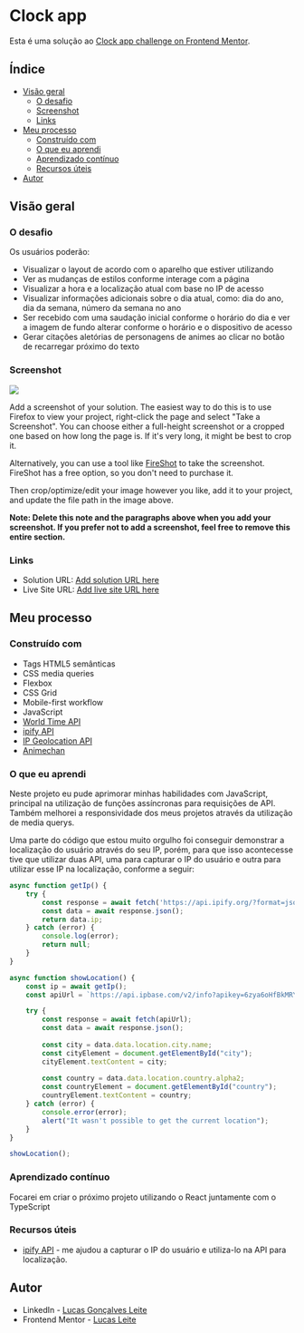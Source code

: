 # Clock app

Esta é uma solução ao [Clock app challenge on Frontend Mentor](https://www.frontendmentor.io/challenges/clock-app-LMFaxFwrM).

## Índice

- [Visão geral](#visão-geral)
  - [O desafio](#o-desafio)
  - [Screenshot](#screenshot)
  - [Links](#links)
- [Meu processo](#meu-processo)
  - [Construído com](#construído-com)
  - [O que eu aprendi](#o-que-eu-aprendi)
  - [Aprendizado contínuo](#aprendizado-contínuo)
  - [Recursos úteis](#recursos-úteis)
- [Autor](#autor)

## Visão geral

### O desafio

Os usuários poderão:

- Visualizar o layout de acordo com o aparelho que estiver utilizando
- Ver as mudanças de estilos conforme interage com a página
- Visualizar a hora e a localização atual com base no IP de acesso
- Visualizar informações adicionais sobre o dia atual, como: dia do ano, dia da semana, número da semana no ano
- Ser recebido com uma saudação inicial conforme o horário do dia e ver a imagem de fundo alterar conforme o horário e o dispositivo de acesso
- Gerar citações aletórias de personagens de animes ao clicar no botão de recarregar próximo do texto

### Screenshot

![](./screenshot.jpg)

Add a screenshot of your solution. The easiest way to do this is to use Firefox to view your project, right-click the page and select "Take a Screenshot". You can choose either a full-height screenshot or a cropped one based on how long the page is. If it's very long, it might be best to crop it.

Alternatively, you can use a tool like [FireShot](https://getfireshot.com/) to take the screenshot. FireShot has a free option, so you don't need to purchase it. 

Then crop/optimize/edit your image however you like, add it to your project, and update the file path in the image above.

**Note: Delete this note and the paragraphs above when you add your screenshot. If you prefer not to add a screenshot, feel free to remove this entire section.**

### Links

- Solution URL: [Add solution URL here](https://your-solution-url.com)
- Live Site URL: [Add live site URL here](https://your-live-site-url.com)

## Meu processo

### Construído com

- Tags HTML5 semânticas
- CSS media queries
- Flexbox
- CSS Grid
- Mobile-first workflow
- JavaScript
- [World Time API](https://worldtimeapi.org/api/ip)
- [ipify API](https://api.ipify.org/?format=json)
- [IP Geolocation API](https://freegeoip.app/)
- [Animechan](https://animechan.vercel.app/docs#random-quote)


### O que eu aprendi

Neste projeto eu pude aprimorar minhas habilidades com JavaScript, principal na utilização de funções assíncronas para requisições de API. Também melhorei a responsividade dos meus projetos através da utilização de media querys.

Uma parte do código que estou muito orgulho foi conseguir demonstrar a localização do usuário através do seu IP, porém, para que isso acontecesse tive que utilizar duas API, uma para capturar o IP do usuário e outra para utilizar esse IP na localização, conforme a seguir:
```js
async function getIp() {
    try {
        const response = await fetch('https://api.ipify.org/?format=json');
        const data = await response.json();
        return data.ip;
    } catch (error) {
        console.log(error);
        return null;
    }
}

async function showLocation() {
    const ip = await getIp();
    const apiUrl = `https://api.ipbase.com/v2/info?apikey=6zya6oHfBkMRYp3iri5i2Ua4ZUEbeQlS0ekeo8Wf&language=en&ip=${ip}`;

    try {
        const response = await fetch(apiUrl);
        const data = await response.json();
        
        const city = data.data.location.city.name;
        const cityElement = document.getElementById("city");
        cityElement.textContent = city;
        
        const country = data.data.location.country.alpha2;
        const countryElement = document.getElementById("country");
        countryElement.textContent = country;
    } catch (error) {
        console.error(error);
        alert("It wasn't possible to get the current location");
    }
}

showLocation();
```

### Aprendizado contínuo

Focarei em criar o próximo projeto utilizando o React juntamente com o TypeScript

### Recursos úteis

- [ipify API](https://api.ipify.org/?format=json) - me ajudou a capturar o IP do usuário e utiliza-lo na API para localização.

## Autor

- LinkedIn - [Lucas Gonçalves Leite](https://www.linkedin.com/in/lucas-g-leite/)
- Frontend Mentor - [Lucas Leite](https://www.frontendmentor.io/profile/luc4sleite)

